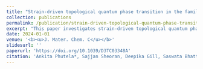```yaml
---
title: "Strain-driven topological quantum phase transition in the family of halide perovskites"
collection: publications
permalink: /publication/strain-driven-topological-quantum-phase-transition
excerpt: "This paper investigates strain-driven topological quantum phase transition in the family of halide perovskites."
date: 2024-01-01
venue: '<b><u>J. Mater. Chem. C</u></b>'
slidesurl: ''
paperurl: 'https://doi.org/10.1039/D3TC03348A'
citation: 'Ankita Phutela*, Sajjan Sheoran, Deepika Gill, Saswata Bhattacharya*. "Strain-driven topological quantum phase transition in the family of halide perovskites". <i><b><u>J. Mater. Chem. C</u></b></i> 12, 2165 (2024).'
---
```

